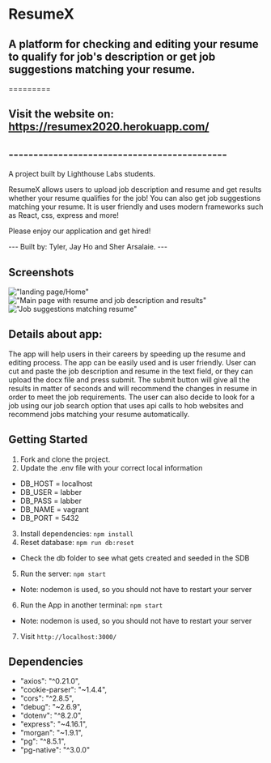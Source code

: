 # ResumeX
## A platform for checking and editing your resume to qualify for job's description or get job suggestions matching your resume.
=========

## Visit the website on: https://resumex2020.herokuapp.com/



## --------------------------------------------

A project built by Lighthouse Labs students.

ResumeX allows users to upload job description and resume and get results whether your resume qualifies for the job! You can also get job suggestions matching your resume. It is user friendly and uses modern frameworks such as React, css, express and more!

Please enjoy our application and get hired!

---  Built by: Tyler, Jay Ho and Sher Arsalaie. ---

## Screenshots

!["landing page/Home"](https://raw.githubusercontent.com/codertyler/final_project_LHL/master/resumex/src/assets/app-imgs/resumex-home.png)
!["Main page with resume and job description and results"]()
!["Job suggestions matching resume"](https://raw.githubusercontent.com/codertyler/final_project_LHL/master/resumex/src/assets/app-imgs/resumex-jobsearch.png)


## Details about app:

The app will help users in their careers by speeding up the resume and editing process. The app can be easily used and is user friendly. User can cut and paste the job description and resume in the text field, or they can upload the docx file and press submit. The submit button will give all the results in matter of seconds and will recommend the changes in resume in order to meet the job requirements. The user can also decide to look for a job using our job search option that uses api calls to hob websites and recommend jobs matching your resume automatically.

## Getting Started

1. Fork and clone the project.
2. Update the .env file with your correct local information 
  - DB_HOST = localhost
  - DB_USER = labber  
  - DB_PASS = labber
  - DB_NAME = vagrant
  - DB_PORT = 5432 
3. Install dependencies: `npm install`
4. Reset database: `npm run db:reset`
  - Check the db folder to see what gets created and seeded in the SDB
5. Run the server: `npm start`
  - Note: nodemon is used, so you should not have to restart your server
6. Run the App in another terminal: `npm start`
  - Note: nodemon is used, so you should not have to restart your server
7. Visit `http://localhost:3000/`


## Dependencies

- "axios": "^0.21.0",
- "cookie-parser": "~1.4.4",
- "cors": "^2.8.5",
- "debug": "~2.6.9",
- "dotenv": "^8.2.0",
- "express": "~4.16.1",
- "morgan": "~1.9.1",
- "pg": "^8.5.1",
- "pg-native": "^3.0.0"
